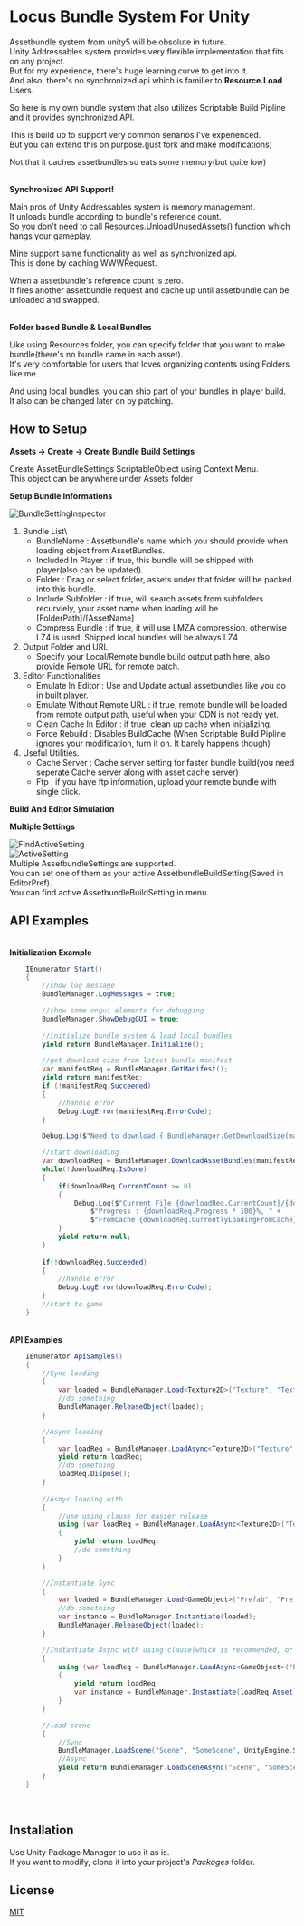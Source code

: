 # Locus Bundle System For Unity

Assetbundle system from unity5 will be obsolute in future.\
Unity Addressables system provides very flexible implementation that fits on any project.\
But for my experience, there's huge learning curve to get into it.\
And also, there's no synchronized api which is familier to **Resource.Load** Users.

So here is my own bundle system that also utilizes Scriptable Build Pipline and it provides synchronized API.

This is build up to support very common senarios I've experienced.\
But you can extend this on purpose.(just fork and make modifications)

Not that it caches assetbundles so eats some memory(but quite low)

\
**Synchronized API Support!**

Main pros of Unity Addressables system is memory management.\
It unloads bundle according to bundle's reference count.\
So you don't need to call Resources.UnloadUnusedAssets() function which hangs your gameplay.

Mine support same functionality as well as synchronized api.\
This is done by caching WWWRequest.

When a assetbundle's reference count is zero.\
It fires another assetbundle request and cache up until assetbundle can be unloaded and swapped.

\
**Folder based Bundle & Local Bundles**

Like using Resources folder, you can specify folder that you want to make bundle(there's no bundle name in each asset).\
It's very comfortable for users that loves organizing contents using Folders like me.

And using local bundles, you can ship part of your bundles in player build.\
It also can be changed later on by patching.

## How to Setup 

**Assets -> Create -> Create Bundle Build Settings**

Create AssetBundleSettings ScriptableObject using Context Menu.\
This object can be anywhere under Assets folder

**Setup Bundle Informations**

![BundleSettingInspector](https://user-images.githubusercontent.com/6591432/73616925-a527b580-465c-11ea-8c82-b004e3822d98.png)

1. Bundle List\
   - BundleName : Assetbundle's name which you should provide when loading object from AssetBundles.
   - Included In Player : if true, this bundle will be shipped with player(also can be updated).
   - Folder : Drag or select folder, assets under that folder will be packed into this bundle.
   - Include Subfolder : if true, will search assets from subfolders recurviely, your asset name when loading will be [FolderPath]/[AssetName]
   - Compress Bundle : if true, it will use LMZA compression. otherwise LZ4 is used. Shipped local bundles will be always LZ4
2. Output Folder and URL
   - Specify your Local/Remote bundle build output path here, also provide Remote URL for remote patch.
3. Editor Functionalities
   - Emulate In Editor : Use and Update actual assetbundles like you do in built player.
   - Emulate Without Remote URL : if true, remote bundle will be loaded from remote output path, useful when your CDN is not ready yet.
   - Clean Cache In Editor : if true, clean up cache when initializing.
   - Force Rebuild : Disables BuildCache (When Scriptable Build Pipline ignores your modification, turn it on. It barely happens though)
4. Useful Utilities.
   - Cache Server : Cache server setting for faster bundle build(you need seperate Cache server along with asset cache server)
   - Ftp : if you have ftp information, upload your remote bundle with single click.

**Build And Editor Simulation**

**Multiple Settings**

![FindActiveSetting](https://user-images.githubusercontent.com/6591432/73616927-a5c04c00-465c-11ea-9689-3b8e5cdd4970.png)\
![ActiveSetting](https://user-images.githubusercontent.com/6591432/73616924-a527b580-465c-11ea-8cff-a4bfa60faf0a.png)\
Multiple AssetbundleSettings are supported.\
You can set one of them as your active AssetbundleBuildSetting(Saved in EditorPref).\
You can find active AssetbundleBuildSetting in menu.

## API Examples
\
**Initialization Example**
```cs
    IEnumerator Start()
    {
        //show log message
        BundleManager.LogMessages = true;

        //show some ongui elements for debugging
        BundleManager.ShowDebugGUI = true;
        
        //initialize bundle system & load local bundles
        yield return BundleManager.Initialize();

        //get download size from latest bundle manifest
        var manifestReq = BundleManager.GetManifest();
        yield return manifestReq;
        if (!manifestReq.Succeeded)
        {
            //handle error
            Debug.LogError(manifestReq.ErrorCode);
        }

        Debug.Log($"Need to download { BundleManager.GetDownloadSize(manifestReq.Result) * 0.000001f } mb");

        //start downloading
        var downloadReq = BundleManager.DownloadAssetBundles(manifestReq.Result);
        while(!downloadReq.IsDone)
        {
            if(downloadReq.CurrentCount >= 0)
            {
                Debug.Log($"Current File {downloadReq.CurrentCount}/{downloadReq.TotalCount}, " +
                    $"Progress : {downloadReq.Progress * 100}%, " +
                    $"FromCache {downloadReq.CurrentlyLoadingFromCache}");
            }
            yield return null;
        }
        
        if(!downloadReq.Succeeded)
        {
            //handle error
            Debug.LogError(downloadReq.ErrorCode);
        }
        //start to game
    }

```

\
**API Examples**
```cs
    IEnumerator ApiSamples()
    {
        //Sync loading
        {
            var loaded = BundleManager.Load<Texture2D>("Texture", "TextureName");
            //do something
            BundleManager.ReleaseObject(loaded);
        }

        //Async loading
        {
            var loadReq = BundleManager.LoadAsync<Texture2D>("Texture", "TextureName");
            yield return loadReq;
            //do something
            loadReq.Dispose();
        }
        
        //Asnyc loading with 
        {
            //use using clause for easier release
            using (var loadReq = BundleManager.LoadAsync<Texture2D>("Texture", "TextureName"))
            {
                yield return loadReq;
                //do something
            }
        }

        //Instantiate Sync
        {
            var loaded = BundleManager.Load<GameObject>("Prefab", "PrefabName");
            //do something
            var instance = BundleManager.Instantiate(loaded);
            BundleManager.ReleaseObject(loaded);
        }

        //Instantiate Async with using clause(which is recommended, or just dispose request)
        {
            using (var loadReq = BundleManager.LoadAsync<GameObject>("Prefab", "PrefabName"))
            {
                yield return loadReq;
                var instance = BundleManager.Instantiate(loadReq.Asset);
            }
        }

        //load scene
        {
            //Sync
            BundleManager.LoadScene("Scene", "SomeScene", UnityEngine.SceneManagement.LoadSceneMode.Single);
            //Async
            yield return BundleManager.LoadSceneAsync("Scene", "SomeScene", UnityEngine.SceneManagement.LoadSceneMode.Single);
        }
    }
```

<br />

## Installation

Use Unity Package Manager to use it as is.\
If you want to modify, clone it into your project's *Packages* folder.

## License

[MIT](https://raw.githubusercontent.com/locus84/Threading/c6f053aac6840c133dc7f2a302de8799ea6daf36/LICENSE)
